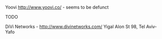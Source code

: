 

Yoovi http://www.yoovi.co/ - seems to be defunct



TODO

DiVi Networks - http://www.divinetworks.com/
Yigal Alon St 98, Tel Aviv-Yafo



